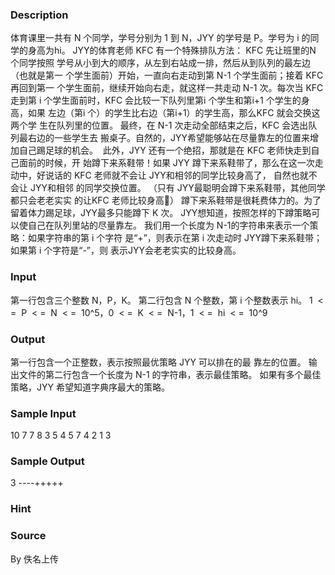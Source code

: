 
### Description
体育课里一共有 N 个同学，学号分别为 1 到 N，JYY 的学号是 P。学号为 i
的同学的身高为hi。 
JYY的体育老师 KFC 有一个特殊排队方法： KFC 先让班里的N 个同学按照
学号从小到大的顺序，从左到右站成一排，然后从到队列的最左边（也就是第一
个学生面前）开始，一直向右走动到第 N-1 个学生面前；接着 KFC 再回到第一
个学生面前，继续开始向右走，就这样一共走动 N-1 次。每次当 KFC 走到第 i
个学生面前时，KFC 会比较一下队列里第i 个学生和第i+1 个学生的身高，如果
左边（第i 个）的学生比右边（第i+1）的学生高，那么KFC 就会交换这两个学
生在队列里的位置。 
最终，在 N-1 次走动全部结束之后，KFC 会选出队列最右边的一些学生去
搬桌子。自然的，JYY希望能够站在尽量靠左的位置来增加自己踢足球的机会。  
此外，JYY 还有一个绝招，那就是在 KFC 老师快走到自己面前的时候，开
始蹲下来系鞋带！如果 JYY 蹲下来系鞋带了，那么在这一次走动中，好说话的
KFC 老师就不会让 JYY和相邻的同学比较身高了， 自然也就不会让 JYY和相邻
的同学交换位置。 （只有 JYY最聪明会蹲下来系鞋带，其他同学都只会老老实实
的让KFC 老师比较身高） 
蹲下来系鞋带是很耗费体力的。为了留着体力踢足球，JYY最多只能蹲下 K
次。 
JYY想知道，按照怎样的下蹲策略可以使自己在队列里站的尽量靠左。 
我们用一个长度为 N-1的字符串来表示一个策略：如果字符串的第 i 个字符
是“+”，则表示在第 i 次走动时 JYY蹲下来系鞋带；如果第 i 个字符是“-”，则
表示JYY会老老实实的比较身高。
### Input
第一行包含三个整数 N，P，K。
第二行包含 N 个整数，第 i 个整数表示 hi。
1  < =  P  < =  N  < =  10^5，0  < =  K  < =  N-1，1  < =  hi  < =  10^9
### Output
第一行包含一个正整数，表示按照最优策略 JYY 可以排在的最
靠左的位置。 
输出文件的第二行包含一个长度为 N-1 的字符串，表示最佳策略。 
如果有多个最佳策略，JYY 希望知道字典序最大的策略。
### Sample Input
10 7 7
8 3 5 4 5 7 4 2 1 3

### Sample Output
3
----+++++
### Hint

### Source
By 佚名上传